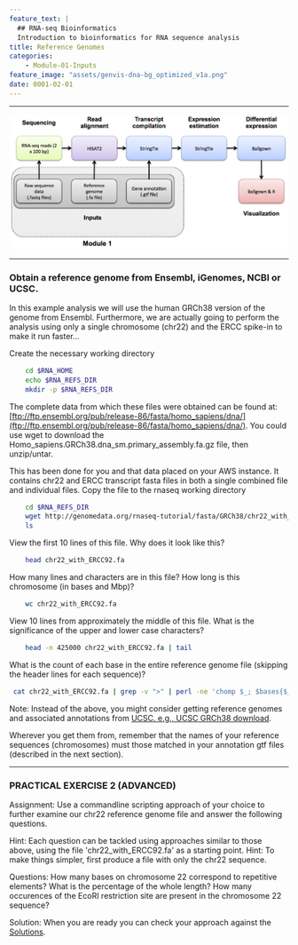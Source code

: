 ```yaml
---
feature_text: |
  ## RNA-seq Bioinformatics
  Introduction to bioinformatics for RNA sequence analysis
title: Reference Genomes
categories:
    - Module-01-Inputs
feature_image: "assets/genvis-dna-bg_optimized_v1a.png"
date: 0001-02-01
---
```


***

![RNA-seq_Flowchart](/assets/module_1/RNA-seq_Flowchart2.png)

***

### Obtain a reference genome from Ensembl, iGenomes, NCBI or UCSC.

In this example analysis we will use the human GRCh38 version of the genome from Ensembl. Furthermore, we are actually going to perform the analysis using only a single chromosome (chr22) and the ERCC spike-in to make it run faster...

Create the necessary working directory
```bash
    cd $RNA_HOME
    echo $RNA_REFS_DIR
    mkdir -p $RNA_REFS_DIR
```
The complete data from which these files were obtained can be found at: [ftp://ftp.ensembl.org/pub/release-86/fasta/homo_sapiens/dna/](ftp://ftp.ensembl.org/pub/release-86/fasta/homo_sapiens/dna/). You could use wget to download the Homo_sapiens.GRCh38.dna_sm.primary_assembly.fa.gz file, then unzip/untar.

This has been done for you and that data placed on your AWS instance. It contains chr22 and ERCC transcript fasta files in both a single combined file and individual files. Copy the file to the rnaseq working directory
```bash
    cd $RNA_REFS_DIR
    wget http://genomedata.org/rnaseq-tutorial/fasta/GRCh38/chr22_with_ERCC92.fa
    ls
```
View the first 10 lines of this file. Why does it look like this?
```bash
    head chr22_with_ERCC92.fa
```
How many lines and characters are in this file? How long is this chromosome (in bases and Mbp)?
```bash
    wc chr22_with_ERCC92.fa
```
View 10 lines from approximately the middle of this file. What is the significance of the upper and lower case characters?
```bash
    head -n 425000 chr22_with_ERCC92.fa | tail
```
What is the count of each base in the entire reference genome file (skipping the header lines for each sequence)?

```bash
 cat chr22_with_ERCC92.fa | grep -v ">" | perl -ne 'chomp $_; $bases{$_}++ for split //; if (eof){print "$_ $bases{$_}\n" for sort keys %bases}'
```

Note: Instead of the above, you might consider getting reference genomes and associated annotations from [UCSC. e.g., UCSC GRCh38 download](http://hgdownload.cse.ucsc.edu/goldenPath/hg38/chromosomes/).

Wherever you get them from, remember that the names of your reference sequences (chromosomes) must those matched in your annotation gtf files (described in the next section).

***

### PRACTICAL EXERCISE 2 (ADVANCED)
Assignment: Use a commandline scripting approach of your choice to further examine our chr22 reference genome file and answer the following questions.

Hint: Each question can be tackled using approaches similar to those above, using the file 'chr22_with_ERCC92.fa' as a starting point.
Hint: To make things simpler, first produce a file with only the chr22 sequence.

Questions:
How many bases on chromosome 22 correspond to repetitive elements? What is the percentage of the whole length?
How many occurences of the EcoRI restriction site are present in the chromosome 22 sequence?

Solution: When you are ready you can check your approach against the [Solutions](/module-08-appendix/0008/05/01/Practical_Exercise_Solutions/#practical-exercise-2---reference-genomes).

